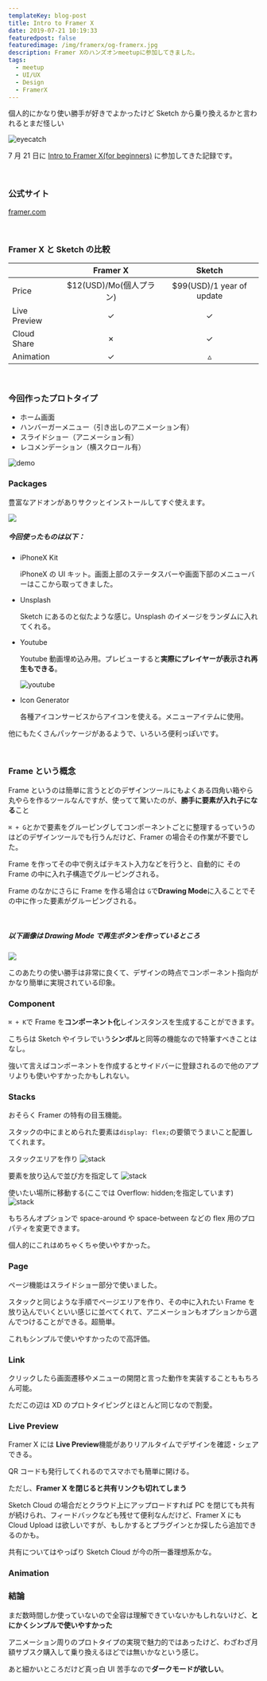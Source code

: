```yaml
---
templateKey: blog-post
title: Intro to Framer X
date: 2019-07-21 10:19:33
featuredpost: false
featuredimage: /img/framerx/og-framerx.jpg
description: Framer Xのハンズオンmeetupに参加してきました。
tags:
  - meetup
  - UI/UX
  - Design
  - FramerX
---
```


個人的にかなり使い勝手が好きでよかったけど Sketch から乗り換えるかと言われるとまだ怪しい

![eyecatch](/img/framerx/og-framerx.jpg)

7 月 21 日に [Intro to Framer X(for beginners)](https://www.meetup.com/Get-together-learn-and-make-some-design/events/263145321/) に参加してきた記録です。

<br>

### 公式サイト

[framer.com](https://www.framer.com/)

<br>

### Framer X と Sketch の比較

|              |         Framer X         |           Sketch           |
| ------------ | :----------------------: | :------------------------: |
| Price        | \$12(USD)/Mo(個人プラン) | \$99(USD)/1 year of update |
| Live Preview |         &check;          |          &check;           |
| Cloud Share  |         &cross;          |          &check;           |
| Animation    |         &check;          |         &triangle;         |

<br>

### 今回作ったプロトタイプ

- ホーム画面
- ハンバーガーメニュー（引き出しのアニメーション有）
- スライドショー（アニメーション有）
- レコメンデーション（横スクロール有）

![demo](/img/framerx/ss/demo.jpg)

### Packages

豊富なアドオンがありサクッとインストールしてすぐ使えます。

![](/img/framerx/ss/plugins.jpg)

##### 今回使ったものは以下：

- iPhoneX Kit

  iPhoneX の UI キット。画面上部のステータスバーや画面下部のメニューバーはここから取ってきました。

- Unsplash

  Sketch にあるのと似たような感じ。Unsplash のイメージをランダムに入れてくれる。

- Youtube

  Youtube 動画埋め込み用。プレビューすると**実際にプレイヤーが表示され再生もできる**。

  ![youtube](/img/framerx/ss/youtube.jpg)

- Icon Generator

  各種アイコンサービスからアイコンを使える。メニューアイテムに使用。

他にもたくさんパッケージがあるようで、いろいろ便利っぽいです。

<br>

### Frame という概念

Frame というのは簡単に言うとどのデザインツールにもよくある四角い箱やら丸やらを作るツールなんですが、使ってて驚いたのが、**勝手に要素が入れ子になる**こと

`⌘ + G`とかで要素をグルーピングしてコンポーネントごとに整理するっていうのはどのデザインツールでも行うんだけど、Framer の場合その作業が不要でした。

Frame を作ってその中で例えばテキスト入力などを行うと、自動的に その Frame の中に入れ子構造でグルーピングされる。

Frame のなかにさらに Frame を作る場合は `G`で**Drawing Mode**に入ることでその中に作った要素がグルーピングされる。

<br>

##### 以下画像は Drawing Mode で再生ボタンを作っているところ

![](/img/framerx/ss/button.jpg)

このあたりの使い勝手は非常に良くて、デザインの時点でコンポーネント指向がかなり簡単に実現されている印象。

### Component

`⌘ + K`で Frame を**コンポーネント化**しインスタンスを生成することができます。

こちらは Sketch やイラレでいう**シンボル**と同等の機能なので特筆すべきことはなし。

強いて言えばコンポーネントを作成するとサイドバーに登録されるので他のアプリよりも使いやすかったかもしれない。

### Stacks

おそらく Framer の特有の目玉機能。

スタックの中にまとめられた要素は`display: flex;`の要領でうまいこと配置してくれます。

スタックエリアを作り
![stack](/img/framerx/ss/stack-1.jpg)

要素を放り込んで並び方を指定して
![stack](/img/framerx/ss/stack-2.jpg)

使いたい場所に移動する(ここでは Overflow: hidden;を指定しています)
![stack](/img/framerx/ss/stack-3.jpg)

もちろんオプションで space-around や space-between などの flex 用のプロパティを変更できます。

個人的にこれはめちゃくちゃ使いやすかった。

### Page

ページ機能はスライドショー部分で使いました。

スタックと同じような手順でページエリアを作り、その中に入れたい Frame を放り込んでいくといい感じに並べてくれて、アニメーションもオプションから選んでつけることができる。超簡単。

これもシンプルで使いやすかったので高評価。

### Link

クリックしたら画面遷移やメニューの開閉と言った動作を実装することももちろん可能。

ただこの辺は XD のプロトタイピングとほとんど同じなので割愛。

### Live Preview

Framer X には **Live Preview**機能がありリアルタイムでデザインを確認・シェアできる。

QR コードも発行してくれるのでスマホでも簡単に開ける。

ただし、**Framer X を閉じると共有リンクも切れてしまう**

Sketch Cloud の場合だとクラウド上にアップロードすれば PC を閉じても共有が続けられ、フィードバックなども残せて便利なんだけど、Framer X にも Cloud Upload は欲しいですが、もしかするとプラグインとか探したら追加できるのかも。

共有についてはやっぱり Sketch Cloud が今の所一番理想系かな。

### Animation

### 結論

まだ数時間しか使っていないので全容は理解できていないかもしれないけど、**とにかくシンプルで使いやすかった**

アニメーション周りのプロトタイプの実現で魅力的ではあったけど、わざわざ月額サブスク購入して乗り換えるほどでは無いかなという感じ。

あと細かいところだけど真っ白 UI 苦手なので**ダークモードが欲しい**。
